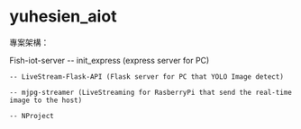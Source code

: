 # yuhesien_aiot

專案架構：

Fish-iot-server
    -- init_express (express server for PC)

    -- LiveStream-Flask-API (Flask server for PC that YOLO Image detect)

    -- mjpg-streamer (LiveStreaming for RasberryPi that send the real-time image to the host)

    -- NProject